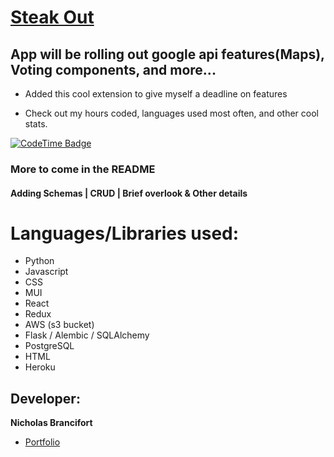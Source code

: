 
# [Steak Out](steaklocate.com)

## App will be rolling out google api features(Maps), Voting components, and more...

* Added this cool extension to give myself a deadline on features

* Check out my hours coded, languages used most often, and other cool stats.

[![CodeTime Badge](https://img.shields.io/endpoint?style=social&color=222&url=https%3A%2F%2Fapi.codetime.dev%2Fshield%3Fid%3D29969%26project%3D%26in=0)](https://codetime.dev)

### More to come in the README
#### Adding Schemas | CRUD | Brief overlook & Other details

# Languages/Libraries used:
 * Python
 * Javascript
 * CSS
 * MUI
 * React
 * Redux
 * AWS (s3 bucket)
 * Flask / Alembic / SQLAlchemy
 * PostgreSQL
 * HTML
 * Heroku


## Developer:
  **Nicholas Brancifort**
  
   * [Portfolio](https://brancifortnick.github.io/)






